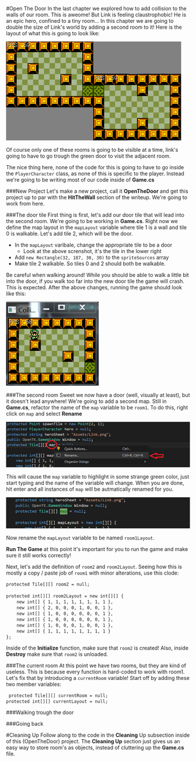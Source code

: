 #Open The Door
In the last chapter we explored how to add collision to the walls of our room. This is aweome! But Link is feeling claustrophobic! He is an epic hero, confined to a tiny room... In this chapter we are going to double the size of Link's world by adding a second room to it! Here is the layout of what this is going to look like:

![ROOMS](Images/multiroom.png)

Of course only one of these rooms is going to be visible at a time, link's going to have to go trough the green door to visit the adjacent room. 

The nice thing here, none of the code for this is going to have to go inside the ```PlayerCharacter``` class, as none of this is specific to the player. Instead we're going to be writing most of our code inside of **Game.cs**

###New Project
Let's make a new project, call it **OpenTheDoor** and get this project up to par with the **HitTheWall** section of the writeup. We're going to work from here.

###The door tile
First thing is first, let's add our door tile that will lead into the second room. We're going to be working in **Game.cs**. Right now we define the map layout in the ```mapLayout``` variable where tile 1 is a wall and tile 0 is walkable. Let's add tile 2, which will be the door. 

* In the ```mapLayout``` varibale, change the appropriate tile to be a door
  * Look at the above screnshot, it's the tile in the lower right
* Add ```new Rectangle(32, 187, 30, 30)``` to the ```spriteSources``` array
* Make tile 2 walkable. So tiles 0 and 2 should both be walkable.

Be careful when walking around! While you should be able to walk a little bit into the door, if you walk too far into the new door tile the game will crash. This is expected. After the above changes, running the game should look like this:

![DOOR1](Images/door1.PNG)

###The second room
Sweet we now have a door (well, visually at least), but it doesn't lead anywhere! We're going to add a second map. Still in **Game.cs**, refactor the name of the ```map``` variable to be ```room1```. To do this, right click on ```map``` and select **Rename**

![RENAME](Images/rename_map.png)

This will cause the ```map``` variable to highlight in some strange green color, just start typing and the name of the variable will change. When you are done, hit enter and all instances of ```map``` will be autmatically renamed for you.

![GREEN](Images/green_map.PNG)

Now rename the ```mapLayout``` variable to be named ```room1Layout```. 

**Run The Game** at this point it's important for you to run the game and make sure it still works correctly!

Next, let's add the definition of ```room2``` and ```room2Layout```. Seeing how this is mostly a copy / paste job of ```room1``` with minor alterations, use this clode:

```
protected Tile[][] room2 = null;

protected int[][] room2Layout = new int[][] {
    new int[] { 1, 1, 1, 1, 1, 1, 1, 1 },
    new int[] { 2, 0, 0, 0, 1, 0, 0, 1 },
    new int[] { 1, 0, 0, 0, 0, 0, 0, 1 },
    new int[] { 1, 0, 0, 0, 0, 0, 0, 1 },
    new int[] { 1, 0, 0, 0, 1, 0, 0, 1 },
    new int[] { 1, 1, 1, 1, 1, 1, 1, 1 }
};
```

Inside of the **Initialize** function, make sure that ```room2``` is created! Also, inside **Destroy** make sure that ```room2``` is unloaded.

###The current room
At this point we have two rooms, but they are kind of useless. This is because every function is hard-coded to work with room1. Let's fix that by introducing a ```currentRoom``` variable! Start off by adding these two member variables:

```
 protected Tile[][] currentRoom = null;
protected int[][] currentLayout = null;
```

###Walking trough the door

###Going back

#Cleaning Up
Follow along to the code in the **Cleaning** Up subsection inside of this (OpenTheDoor) project. The **Cleaning Up** section just gives us an easy way to store room's as objects, instead of cluttering up the **Game.cs** file.